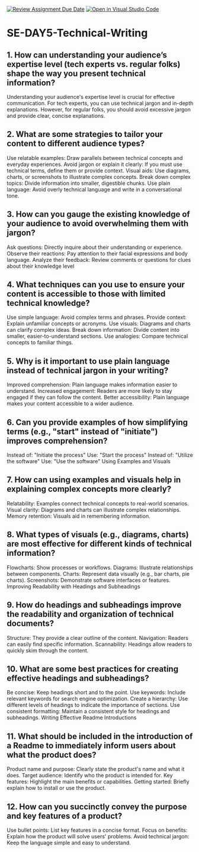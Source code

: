 [![Review Assignment Due Date](https://classroom.github.com/assets/deadline-readme-button-22041afd0340ce965d47ae6ef1cefeee28c7c493a6346c4f15d667ab976d596c.svg)](https://classroom.github.com/a/zsAR-pyY)
[![Open in Visual Studio Code](https://classroom.github.com/assets/open-in-vscode-2e0aaae1b6195c2367325f4f02e2d04e9abb55f0b24a779b69b11b9e10269abc.svg)](https://classroom.github.com/online_ide?assignment_repo_id=15696560&assignment_repo_type=AssignmentRepo)
# SE-DAY5-Technical-Writing
## 1. How can understanding your audience’s expertise level (tech experts vs. regular folks) shape the way you present technical information?
Understanding your audience's expertise level is crucial for effective communication. For tech experts, you can use technical jargon and in-depth explanations. However, for regular folks, you should avoid excessive jargon and provide clear, concise explanations.

## 2. What are some strategies to tailor your content to different audience types?
Use relatable examples: Draw parallels between technical concepts and everyday experiences.
Avoid jargon or explain it clearly: If you must use technical terms, define them or provide context.
Visual aids: Use diagrams, charts, or screenshots to illustrate complex concepts.
Break down complex topics: Divide information into smaller, digestible chunks.
Use plain language: Avoid overly technical language and write in a conversational tone.

## 3. How can you gauge the existing knowledge of your audience to avoid overwhelming them with jargon?
Ask questions: Directly inquire about their understanding or experience.
Observe their reactions: Pay attention to their facial expressions and body language.
Analyze their feedback: Review comments or questions for clues about their knowledge level

## 4. What techniques can you use to ensure your content is accessible to those with limited technical knowledge?
Use simple language: Avoid complex terms and phrases.
Provide context: Explain unfamiliar concepts or acronyms.
Use visuals: Diagrams and charts can clarify complex ideas.
Break down information: Divide content into smaller, easier-to-understand sections.
Use analogies: Compare technical concepts to familiar things.

## 5. Why is it important to use plain language instead of technical jargon in your writing?
Improved comprehension: Plain language makes information easier to understand.
Increased engagement: Readers are more likely to stay engaged if they can follow the content.
Better accessibility: Plain language makes your content accessible to a wider audience.

## 6. Can you provide examples of how simplifying terms (e.g., "start" instead of "initiate") improves comprehension?
Instead of: "Initiate the process" Use: "Start the process"
Instead of: "Utilize the software" Use: "Use the software"
Using Examples and Visuals

## 7. How can using examples and visuals help in explaining complex concepts more clearly?
Relatability: Examples connect technical concepts to real-world scenarios.
Visual clarity: Diagrams and charts can illustrate complex relationships.
Memory retention: Visuals aid in remembering information.

## 8. What types of visuals (e.g., diagrams, charts) are most effective for different kinds of technical information?
Flowcharts: Show processes or workflows.
Diagrams: Illustrate relationships between components.
Charts: Represent data visually (e.g., bar charts, pie charts).
Screenshots: Demonstrate software interfaces or features.
Improving Readability with Headings and Subheadings

## 9. How do headings and subheadings improve the readability and organization of technical documents?
Structure: They provide a clear outline of the content.
Navigation: Readers can easily find specific information.
Scannability: Headings allow readers to quickly skim through the content.

## 10. What are some best practices for creating effective headings and subheadings?
Be concise: Keep headings short and to the point.
Use keywords: Include relevant keywords for search engine optimization.
Create a hierarchy: Use different levels of headings to indicate the importance of sections.
Use consistent formatting: Maintain a consistent style for headings and subheadings.
Writing Effective Readme Introductions

## 11. What should be included in the introduction of a Readme to immediately inform users about what the product does?
Product name and purpose: Clearly state the product's name and what it does.
Target audience: Identify who the product is intended for.
Key features: Highlight the main benefits or capabilities.
Getting started: Briefly explain how to install or use the product.

## 12. How can you succinctly convey the purpose and key features of a product?
Use bullet points: List key features in a concise format.
Focus on benefits: Explain how the product will solve users' problems.
Avoid technical jargon: Keep the language simple and easy to understand.
